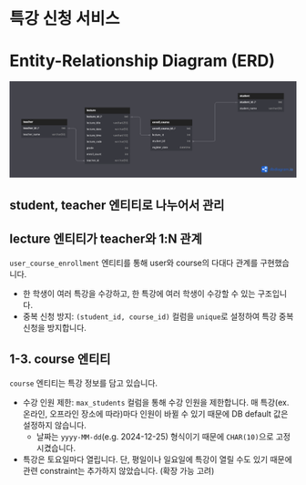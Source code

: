 # 특강 신청 서비스

# Entity-Relationship Diagram (ERD)

![erd.png](./erd.png)

## student, teacher 엔티티로 나누어서 관리

## lecture 엔티티가 teacher와 1:N 관계

`user_course_enrollment` 엔티티를 통해 user와 course의 다대다 관계를 구현했습니다.

- 한 학생이 여러 특강을 수강하고, 한 특강에 여러 학생이 수강할 수 있는 구조입니다.
- 중복 신청 방지: `(student_id, course_id)` 컬럼을 `unique`로 설정하여 특강 중복 신청을 방지합니다.

## 1-3. course 엔티티

`course` 엔티티는 특강 정보를 담고 있습니다.

- 수강 인원 제한: `max_students` 컬럼을 통해 수강 인원을 제한합니다. 매 특강(ex. 온라인, 오프라인 장소에 따라)마다 인원이 바뀔 수 있기 때문에 DB default 값은 설정하지 않습니다.
    - 날짜는 `yyyy-MM-dd`(e.g. 2024-12-25) 형식이기 때문에 `CHAR(10)`으로 고정시켰습니다.
- 특강은 토요일마다 열립니다. 단, 평일이나 일요일에 특강이 열릴 수도 있기 때문에 관련 constraint는 추가하지 않았습니다. (확장 가능 고려)